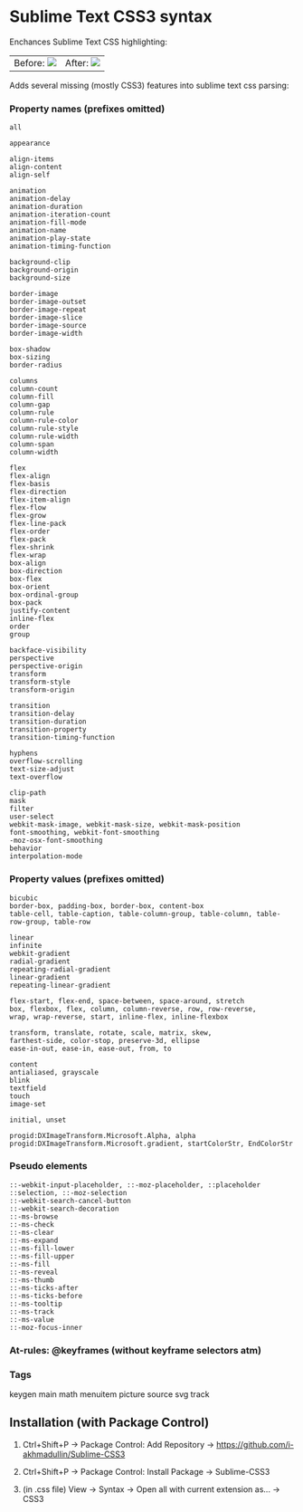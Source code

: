 # Sublime Text CSS3 syntax

Enchances Sublime Text CSS highlighting:

<table>
<tr>
<td>
Before:
<img src="https://raw.github.com/i-akhmadullin/Sublime-CSS3/master/before.png">
</td>
<td>
After:
<img src="https://raw.github.com/i-akhmadullin/Sublime-CSS3/master/after.png">
</td>
</tr>
</table>


Adds several missing (mostly CSS3) features into sublime text css parsing:

### Property names (prefixes omitted)
```
all

appearance

align-items
align-content
align-self

animation
animation-delay
animation-duration
animation-iteration-count
animation-fill-mode
animation-name
animation-play-state
animation-timing-function

background-clip
background-origin
background-size

border-image
border-image-outset
border-image-repeat
border-image-slice
border-image-source
border-image-width

box-shadow
box-sizing
border-radius

columns
column-count
column-fill
column-gap
column-rule
column-rule-color
column-rule-style
column-rule-width
column-span
column-width

flex
flex-align
flex-basis
flex-direction
flex-item-align
flex-flow
flex-grow
flex-line-pack
flex-order
flex-pack
flex-shrink
flex-wrap
box-align
box-direction
box-flex
box-orient
box-ordinal-group
box-pack
justify-content
inline-flex
order
group

backface-visibility
perspective
perspective-origin
transform
transform-style
transform-origin

transition
transition-delay
transition-duration
transition-property
transition-timing-function

hyphens
overflow-scrolling
text-size-adjust
text-overflow

clip-path
mask
filter
user-select
webkit-mask-image, webkit-mask-size, webkit-mask-position
font-smoothing, webkit-font-smoothing
-moz-osx-font-smoothing
behavior
interpolation-mode
```


### Property values (prefixes omitted)
```
bicubic
border-box, padding-box, border-box, content-box
table-cell, table-caption, table-column-group, table-column, table-row-group, table-row

linear
infinite
webkit-gradient
radial-gradient
repeating-radial-gradient
linear-gradient
repeating-linear-gradient

flex-start, flex-end, space-between, space-around, stretch
box, flexbox, flex, column, column-reverse, row, row-reverse,
wrap, wrap-reverse, start, inline-flex, inline-flexbox

transform, translate, rotate, scale, matrix, skew,
farthest-side, color-stop, preserve-3d, ellipse
ease-in-out, ease-in, ease-out, from, to

content
antialiased, grayscale
blink
textfield
touch
image-set

initial, unset

progid:DXImageTransform.Microsoft.Alpha, alpha
progid:DXImageTransform.Microsoft.gradient, startColorStr, EndColorStr
```

### Pseudo elements
```
::-webkit-input-placeholder, ::-moz-placeholder, ::placeholder
::selection, ::-moz-selection
::-webkit-search-cancel-button
::-webkit-search-decoration
::-ms-browse
::-ms-check
::-ms-clear
::-ms-expand
::-ms-fill-lower
::-ms-fill-upper
::-ms-fill
::-ms-reveal
::-ms-thumb
::-ms-ticks-after
::-ms-ticks-before
::-ms-tooltip
::-ms-track
::-ms-value
::-moz-focus-inner
```

### At-rules: @keyframes (without keyframe selectors atm)

### Tags
keygen
main
math
menuitem
picture
source
svg
track

## Installation (with Package Control)

1. Ctrl+Shift+P → Package Control: Add Repository → https://github.com/i-akhmadullin/Sublime-CSS3

2. Ctrl+Shift+P → Package Control: Install Package → Sublime-CSS3

3. (in .css file) View → Syntax → Open all with current extension as... → CSS3
